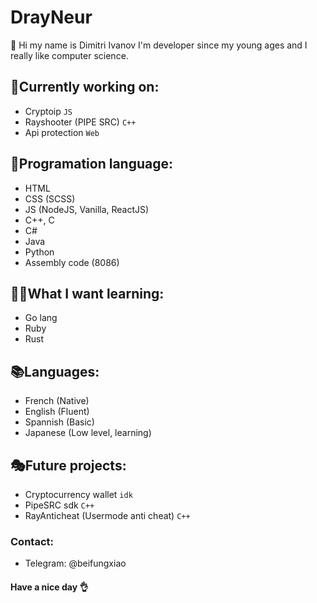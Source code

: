 # DrayNeur
👋 Hi my name is Dimitri Ivanov I'm developer since my young ages and I really like computer science.

## 🎈Currently working on:
- Cryptoip `JS`
- Rayshooter (PIPE SRC) `C++`
- Api protection `Web`

## 🥇Programation language:
- HTML
- CSS (SCSS)
- JS (NodeJS, Vanilla, ReactJS)
- C++, C
- C#
- Java
- Python
- Assembly code (8086)

## 👨‍🎓What I want learning:
- Go lang
- Ruby
- Rust

## 📚Languages:
- French (Native)
- English (Fluent)
- Spannish (Basic)
- Japanese (Low level, learning)

## 🎭Future projects:
- Cryptocurrency wallet `idk`
- PipeSRC sdk `C++`
- RayAnticheat (Usermode anti cheat) `C++`

### Contact:
- Telegram: @beifungxiao

#### Have a nice day 👌
